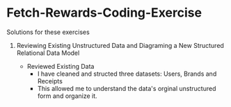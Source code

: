 # Fetch-Rewards-Coding-Exercise

Solutions for these exercises

1. Reviewing Existing Unstructured Data and Diagraming a New Structured Relational Data Model

   - Reviewed Existing Data
      - I have cleaned and structed three datasets: Users, Brands and Receipts
      - This allowed me to understand the data's orginal unstructured form and organize it.
